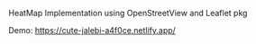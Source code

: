 HeatMap Implementation using OpenStreetView and Leaflet pkg

Demo: https://cute-jalebi-a4f0ce.netlify.app/